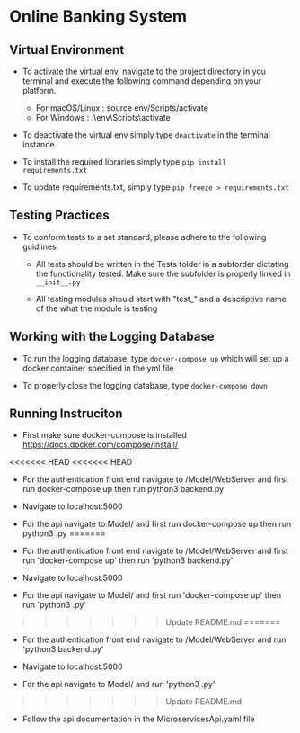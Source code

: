 # Online Banking System

## Virtual Environment
- To activate the virtual env, navigate to the project directory in you terminal and execute the following command depending on your platform.
    - For macOS/Linux : source env/Scripts/activate
    - For Windows : .\env\Scripts\activate

- To deactivate the virtual env simply type `deactivate` in the terminal instance

- To install the required libraries simply type `pip install requirements.txt`

- To update requirements.txt, simply type `pip freeze > requirements.txt`

## Testing Practices
- To conform tests to a set standard, please adhere to the following guidlines.

    - All tests should be written in the Tests folder in a subforder dictating the functionality tested. Make sure the subfolder is properly linked in `__init__.py`

    - All testing modules should start with "test_" and a descriptive name of the what the module is testing

## Working with the Logging Database
- To run the logging database, type `docker-compose up` which will set up a docker container specified in the yml file

- To properly close the logging database, type `docker-compose down`

## Running Instruciton
- First make sure docker-compose is installed https://docs.docker.com/compose/install/

<<<<<<< HEAD
<<<<<<< HEAD
- For the authentication front end navigate to /Model/WebServer and first run docker-compose up then run python3 backend.py

- Navigate to localhost:5000

- For the api navigate to Model/<Stock Targeted> and first run docker-compose up then run python3 <Stock Targeted>.py
=======
- For the authentication front end navigate to /Model/WebServer and first run 'docker-compose up' then run 'python3 backend.py'

- Navigate to localhost:5000

- For the api navigate to Model/<Stock Targeted> and first run 'docker-compose up' then run 'python3 <Stock Targeted>.py'
>>>>>>> Update README.md
=======
- For the authentication front end navigate to /Model/WebServer and run 'python3 backend.py'

- Navigate to localhost:5000

- For the api navigate to Model/<Stock Targeted> and run 'python3 <Stock Targeted>.py'
>>>>>>> Update README.md
    
- Follow the api documentation in the MicroservicesApi.yaml file
